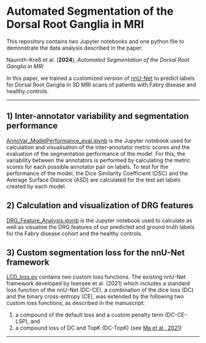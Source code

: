 # Automated Segmentation of the Dorsal Root Ganglia in MRI

This repository contains two Jupyter notebooks and one python file to demonstrate the data analysis described in the paper:

Nauroth-Kreß et al. (__2024__), _Automated Segmentation of the Dorsal Root Ganglia in MRI_

In this paper, we trained a customized version of [nnU-Net](https://github.com/MIC-DKFZ/nnUNet) to predict labels for Dorsal Root Ganglia in 3D MRI scans of patients with Fabry disease and healthy controls.

----

## 1) Inter-annotator variability and segmentation performance

[AnnoVar_ModelPerformance_eval.ipynb](AnnoVar_ModelPerformance_eval.ipynb) is the Jupyter notebook used for calculation and visualisation of the inter-annotator metric scores and the evaluation of the segmentation performance of the model. For this, the variability between the annotators is performed by calculating the metric scores for each possible annotator pair on labels. To test for the performance of the model, the Dice Similarity Coefficient (DSC) and the Average Surface Distance (ASD) are calculated for the test set labels created by each model.

## 2) Calculation and visualization of DRG features

[DRG_Feature_Analysis.ipynb](DRG_Feature_Analysis.ipynb) is the Jupyter notebook used to calculate as well as visualise the DRG features of our predicted and ground truth labels for the Fabry disease cohort and the healthy controls.

## 3) Custom segmentation loss for the nnU-Net framework

[LCD_loss.py](LCD_loss.py) contains two custom loss functions. The existing nnU-Net framework developed by Isensee et al. (2021) which includes a standard loss function of the nnU-Net (DC-CE), a combination of the dice loss (DC) and the binary cross-entropy (CE), was extended by the following two custom loss functions, as described in the manuscript:

1. a compound of the default loss and a custom penalty term (DC-CE-LSP), and 
2. a compound loss of DC and TopK (DC-TopK) (see [Ma et al., 2021](https://github.com/JunMa11/SegLossOdyssey))
    
----
